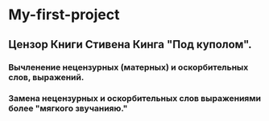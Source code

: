 # My-first-project

## Цензор Книги Стивена Кинга "Под куполом".

### Вычленение нецензурных (матерных) и оскорбительных слов, выражений.
### Замена нецензурных и оскорбительных слов выражениями более "мягкого звучанияю."


